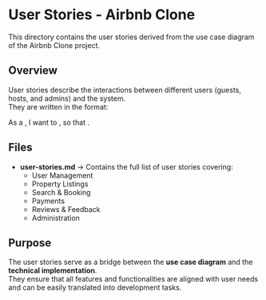 # User Stories - Airbnb Clone

This directory contains the user stories derived from the use case diagram of the Airbnb Clone project.  

## Overview
User stories describe the interactions between different users (guests, hosts, and admins) and the system.  
They are written in the format:

As a <type of user>, I want to <action>, so that <benefit>.

## Files
- **user-stories.md** → Contains the full list of user stories covering:
  - User Management  
  - Property Listings  
  - Search & Booking  
  - Payments  
  - Reviews & Feedback  
  - Administration  

## Purpose
The user stories serve as a bridge between the **use case diagram** and the **technical implementation**.  
They ensure that all features and functionalities are aligned with user needs and can be easily translated into development tasks.